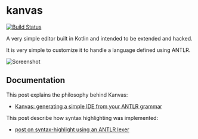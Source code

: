 # kanvas

[![Build Status](https://travis-ci.org/ftomassetti/kanvas.svg?branch=master)](https://travis-ci.org/ftomassetti/kanvas)

A very simple editor built in Kotlin and intended to be extended and hacked.

It is very simple to customize it to handle a language defined using ANTLR.

![Screenshot](https://raw.githubusercontent.com/ftomassetti/kanvas/master/screenshots/screenshot.png)

## Documentation

This post explains the philosophy behind Kanvas:
* [Kanvas: generating a simple IDE from your ANTLR grammar ](https://tomassetti.thisACPB/kanvas-generating-simple-ide-antlr-grammar/)

This post describe how syntax highlighting was implemented:
* [post on syntax-highlight using an ANTLR lexer](https://tomassetti.thisACPB/how-to-create-an-editor-with-syntax-highlighting-dsl/)

